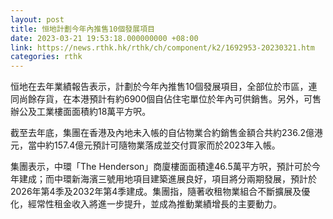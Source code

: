 ```yaml
---
layout: post
title: 恒地計劃今年內推售10個發展項目
date: 2023-03-21 19:53:18.000000000 +08:00
link: https://news.rthk.hk/rthk/ch/component/k2/1692953-20230321.htm
categories: rthk
---
```


恒地在去年業績報告表示，計劃於今年內推售10個發展項目，全部位於市區，連同尚餘存貨，在本港預計有約6900個自佔住宅單位於年內可供銷售。另外，可售辦公及工業樓面面積約18萬平方呎。

截至去年底，集團在香港及內地未入帳的自佔物業合約銷售金額合共約236.2億港元，當中約157.4億元預計可隨物業落成並交付買家而於2023年入帳。

集團表示，中環「The Henderson」商廈樓面面積達46.5萬平方呎，預計可於今年建成；而中環新海濱三號用地項目建築進展良好，項目將分兩期發展，預計於2026年第4季及2032年第4季建成。集團指，隨著收租物業組合不斷擴展及優化，經常性租金收入將進一步提升，並成為推動業績增長的主要動力。
